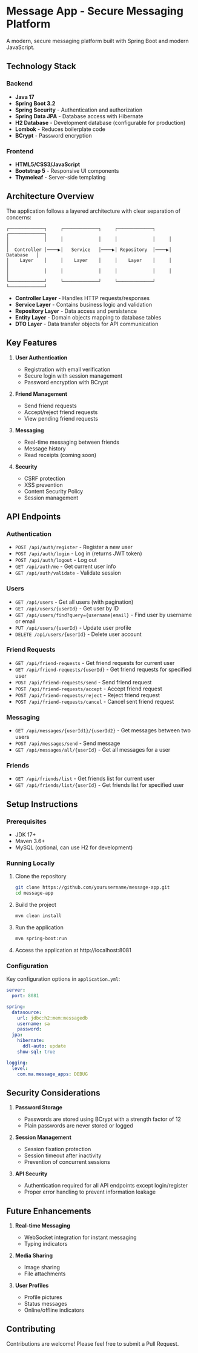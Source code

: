 # Message App - Secure Messaging Platform

A modern, secure messaging platform built with Spring Boot and modern JavaScript.

## Technology Stack

### Backend
- **Java 17**
- **Spring Boot 3.2**
- **Spring Security** - Authentication and authorization
- **Spring Data JPA** - Database access with Hibernate
- **H2 Database** - Development database (configurable for production)
- **Lombok** - Reduces boilerplate code
- **BCrypt** - Password encryption

### Frontend
- **HTML5/CSS3/JavaScript**
- **Bootstrap 5** - Responsive UI components
- **Thymeleaf** - Server-side templating

## Architecture Overview

The application follows a layered architecture with clear separation of concerns:

```
┌─────────────┐     ┌─────────────┐     ┌─────────────┐     ┌─────────────┐
│             │     │             │     │             │     │             │
│  Controller │────▶│   Service   │────▶│ Repository  │────▶│  Database   │
│    Layer    │     │    Layer    │     │    Layer    │     │             │
│             │     │             │     │             │     │             │
└─────────────┘     └─────────────┘     └─────────────┘     └─────────────┘
```

- **Controller Layer** - Handles HTTP requests/responses
- **Service Layer** - Contains business logic and validation
- **Repository Layer** - Data access and persistence
- **Entity Layer** - Domain objects mapping to database tables
- **DTO Layer** - Data transfer objects for API communication

## Key Features

1. **User Authentication**
   - Registration with email verification
   - Secure login with session management
   - Password encryption with BCrypt

2. **Friend Management**
   - Send friend requests
   - Accept/reject friend requests
   - View pending friend requests

3. **Messaging**
   - Real-time messaging between friends
   - Message history
   - Read receipts (coming soon)

4. **Security**
   - CSRF protection
   - XSS prevention
   - Content Security Policy
   - Session management

## API Endpoints

### Authentication
- `POST /api/auth/register` - Register a new user
- `POST /api/auth/login` - Log in (returns JWT token)
- `POST /api/auth/logout` - Log out
- `GET /api/auth/me` - Get current user info
- `GET /api/auth/validate` - Validate session

### Users
- `GET /api/users` - Get all users (with pagination)
- `GET /api/users/{userId}` - Get user by ID
- `GET /api/users/find?query={username|email}` - Find user by username or email
- `PUT /api/users/{userId}` - Update user profile
- `DELETE /api/users/{userId}` - Delete user account

### Friend Requests
- `GET /api/friend-requests` - Get friend requests for current user
- `GET /api/friend-requests/{userId}` - Get friend requests for specified user
- `POST /api/friend-requests/send` - Send friend request
- `POST /api/friend-requests/accept` - Accept friend request
- `POST /api/friend-requests/reject` - Reject friend request
- `POST /api/friend-requests/cancel` - Cancel sent friend request

### Messaging
- `GET /api/messages/{userId1}/{userId2}` - Get messages between two users
- `POST /api/messages/send` - Send message
- `GET /api/messages/all/{userId}` - Get all messages for a user

### Friends
- `GET /api/friends/list` - Get friends list for current user
- `GET /api/friends/list/{userId}` - Get friends list for specified user

## Setup Instructions

### Prerequisites
- JDK 17+
- Maven 3.6+
- MySQL (optional, can use H2 for development)

### Running Locally
1. Clone the repository
   ```bash
   git clone https://github.com/yourusername/message-app.git
   cd message-app
   ```

2. Build the project
   ```bash
   mvn clean install
   ```

3. Run the application
   ```bash
   mvn spring-boot:run
   ```

4. Access the application at http://localhost:8081

### Configuration
Key configuration options in `application.yml`:

```yaml
server:
  port: 8081

spring:
  datasource:
    url: jdbc:h2:mem:messagedb
    username: sa
    password: 
  jpa:
    hibernate:
      ddl-auto: update
    show-sql: true

logging:
  level:
    com.ma.message_apps: DEBUG
```

## Security Considerations

1. **Password Storage**
   - Passwords are stored using BCrypt with a strength factor of 12
   - Plain passwords are never stored or logged

2. **Session Management**
   - Session fixation protection
   - Session timeout after inactivity
   - Prevention of concurrent sessions

3. **API Security**
   - Authentication required for all API endpoints except login/register
   - Proper error handling to prevent information leakage

## Future Enhancements

1. **Real-time Messaging**
   - WebSocket integration for instant messaging
   - Typing indicators

2. **Media Sharing**
   - Image sharing
   - File attachments

3. **User Profiles**
   - Profile pictures
   - Status messages
   - Online/offline indicators

## Contributing
Contributions are welcome! Please feel free to submit a Pull Request.
